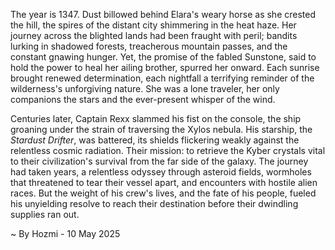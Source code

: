 
The year is 1347.  Dust billowed behind Elara's weary horse as she crested the hill, the spires of the distant city shimmering in the heat haze.  Her journey across the blighted lands had been fraught with peril; bandits lurking in shadowed forests, treacherous mountain passes, and the constant gnawing hunger.  Yet, the promise of the fabled Sunstone, said to hold the power to heal her ailing brother, spurred her onward. Each sunrise brought renewed determination, each nightfall a terrifying reminder of the wilderness's unforgiving nature.  She was a lone traveler, her only companions the stars and the ever-present whisper of the wind.

Centuries later, Captain Rexx slammed his fist on the console, the ship groaning under the strain of traversing the Xylos nebula.  His starship, the *Stardust Drifter*, was battered, its shields flickering weakly against the relentless cosmic radiation.  Their mission: to retrieve the Kyber crystals vital to their civilization's survival from the far side of the galaxy.  The journey had taken years, a relentless odyssey through asteroid fields, wormholes that threatened to tear their vessel apart, and encounters with hostile alien races.  But the weight of his crew's lives, and the fate of his people, fueled his unyielding resolve to reach their destination before their dwindling supplies ran out.

~ By Hozmi - 10 May 2025
